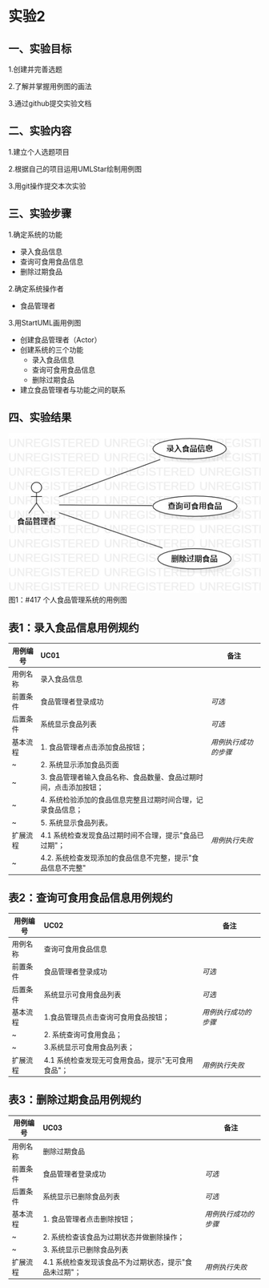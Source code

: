 # 实验2
## 一、实验目标
 1.创建并完善选题

 2.了解并掌握用例图的画法

 3.通过github提交实验文档

## 二、实验内容
 1.建立个人选题项目

 2.根据自己的项目运用UMLStar绘制用例图

 3.用git操作提交本次实验
 
## 三、实验步骤
 1.确定系统的功能
 
 - 录入食品信息
 - 查询可食用食品信息
 - 删除过期食品
 
 2.确定系统操作者
 
   - 食品管理者
   
 3.用StartUML画用例图
 
 - 创建食品管理者（Actor）
 - 创建系统的三个功能
   - 录入食品信息
   - 查询可食用食品信息
   - 删除过期食品
 - 建立食品管理者与功能之间的联系

## 四、实验结果

![用例图](./lab2_UseCaseDiagram1.jpg)  
图1：#417 个人食品管理系统的用例图

## 表1：录入食品信息用例规约  

用例编号  | UC01 | 备注  
-|:-|-  
用例名称  | 录入食品信息 |   
前置条件  | 食品管理者登录成功   | *可选*   
后置条件  |  系统显示食品列表   | *可选*   
基本流程  | 1. 食品管理者点击添加食品按钮；  |*用例执行成功的步骤*    
~| 2. 系统显示添加食品页面  |   
~| 3. 食品管理者输入食品名称、食品数量、食品过期时间，点击添加按钮；  |   
~| 4. 系统检验添加的食品信息完整且过期时间合理，记录食品信息；  |   
~| 5. 系统显示食品列表。  |  
扩展流程  | 4.1 系统检查发现食品过期时间不合理，提示"食品已过期"；  |*用例执行失败*    
~| 4.2. 系统检查发现添加的食品信息不完整，提示"食品信息不完整" |

## 表2：查询可食用食品信息用例规约  

用例编号  | UC02 | 备注  
-|:-|-  
用例名称  |查询可食用食品信息  |   
前置条件  |  食品管理者登录成功    | *可选*   
后置条件  |   系统显示可食用食品列表   | *可选*   
基本流程  | 1.食品管理员点击查询可食用食品按钮；  |*用例执行成功的步骤*    
~| 2. 系统查询可食用食品；  |   
~| 3.系统显示可食用食品列表；  |     
扩展流程  | 4.1 系统检查发现无可食用食品，提示"无可食用食品"；  |*用例执行失败*    


## 表3：删除过期食品用例规约    

用例编号  | UC03 | 备注  
-|:-|-  
用例名称  |删除过期食品 |   
前置条件  |  食品管理者登录成功    | *可选*   
后置条件  | 系统显示已删除食品列表     | *可选*   
基本流程  | 1. 食品管理者点击删除按钮；  |*用例执行成功的步骤*    
~| 2. 系统检查该食品为过期状态并做删除操作；  |   
~| 3. 系统显示已删除食品列表  |   
扩展流程  | 4.1 系统检查发现该食品不为过期状态，提示"食品未过期"；  |*用例执行失败*    

